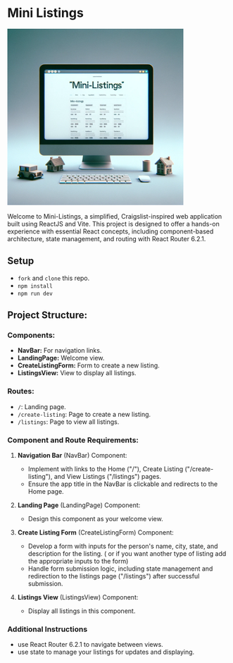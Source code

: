 # Mini Listings

<img src="./mini-listings.png" width="400" height="400">

Welcome to Mini-Listings, a simplified, Craigslist-inspired web application built using ReactJS and Vite. This project is designed to offer a hands-on experience with essential React concepts, including component-based architecture, state management, and routing with React Router 6.2.1.

## Setup

- `fork` and `clone` this repo.
- `npm install`
- `npm run dev`


## Project Structure:

### Components:
  - **NavBar:** For navigation links.
  - **LandingPage:** Welcome view.
  - **CreateListingForm:** Form to create a new listing.
  - **ListingsView:** View to display all listings.

### Routes:
  - `/`: Landing page.
  - `/create-listing`: Page to create a new listing.
  - `/listings`: Page to view all listings.


### Component and Route Requirements:

1. **Navigation Bar** (NavBar) Component:
    - Implement with links to the Home ("/"), Create Listing ("/create-listing"), and View Listings ("/listings") pages.
    - Ensure the app title in the NavBar is clickable and redirects to the Home page.

1. **Landing Page** (LandingPage) Component:
    - Design this component as your welcome view.

1. **Create Listing Form** (CreateListingForm) Component:
    - Develop a form with inputs for the person's name, city, state, and description for the listing. ( or if you want another type of listing add the appropriate inputs to the form)
    - Handle form submission logic, including state management and redirection to the listings page ("/listings") after successful submission.

1. **Listings View** (ListingsView) Component:
    - Display all listings in this component.

### Additional Instructions
  - use React Router 6.2.1 to navigate between views.
  - use state to manage your listings for updates and displaying.